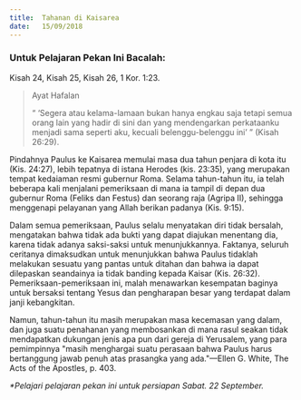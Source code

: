 ```yaml
---
title:  Tahanan di Kaisarea
date:   15/09/2018
---
```


### Untuk Pelajaran Pekan Ini Bacalah:
Kisah 24, Kisah 25, Kisah 26, 1 Kor. 1:23.

> <p>Ayat Hafalan</p>
> “ ‘Segera atau kelama-lamaan bukan hanya engkau saja tetapi semua orang lain yang hadir di sini dan yang mendengarkan perkataanku menjadi sama seperti aku, kecuali belenggu-belenggu ini’ ” (Kisah 26:29).

Pindahnya Paulus ke Kaisarea memulai masa dua tahun penjara di kota itu (Kis. 24:27), lebih tepatnya di istana Herodes (kis. 23:35), yang merupakan tempat kedaiaman resmi gubernur Roma. Selama tahun-tahun itu, ia telah beberapa kali menjalani pemeriksaan di mana ia tampil di depan dua gubernur Roma (Feliks dan Festus) dan seorang raja (Agripa II), sehingga menggenapi pelayanan yang Allah berikan padanya (Kis. 9:15).

Dalam semua pemeriksaan, Paulus selalu menyatakan diri tidak bersalah, mengatakan bahwa tidak ada bukti yang dapat diajukan menentang dia, karena tidak adanya saksi-saksi untuk menunjukkannya. Faktanya, seluruh ceritanya dimaksudkan untuk menunjukkan bahwa Paulus tidaklah melakukan sesuatu yang pantas untuk ditahan dan bahwa ia dapat dilepaskan seandainya ia tidak banding kepada Kaisar (Kis. 26:32). Pemeriksaan-pemeriksaan ini, malah menawarkan kesempatan baginya untuk bersaksi tentang Yesus dan pengharapan besar yang terdapat dalam janji kebangkitan.

Namun, tahun-tahun itu masih merupakan masa kecemasan yang dalam, dan juga suatu penahanan yang membosankan di mana rasul seakan tidak mendapatkan dukungan jenis apa pun dari gereja di Yerusalem, yang para pemimpinnya "masih menghargai suatu perasaan bahwa Paulus harus bertanggung jawab penuh atas prasangka yang ada."—Ellen G. White, The Acts of the Apostles, p. 403.

_*Pelajari pelajaran pekan ini untuk persiapan Sabat. 22 September._